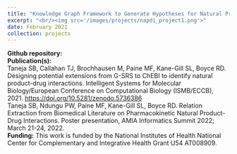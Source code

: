 ```yaml
---
title: "Knowledge Graph Framework to Generate Hypotheses for Natural Product-Drug Interactions"
excerpt: "<br/><img src='/images/projects/napdi_project1.png'>"
date: February 2021
collection: projects
---
```



**Github repository:**
<br/>**Publication(s):**
<br/>Taneja SB, Callahan TJ, Brochhausen M, Paine MF, Kane-Gill SL, Boyce RD. Designing potential extensions from G-SRS to ChEBI to identify natural product-drug interactions. Intelligent Systems for Molecular Biology/European Conference on Computational Biology (ISMB/ECCB), 2021. https://doi.org/10.5281/zenodo.5736386
<br/>Taneja SB, Ndungu PW, Paine MF, Kane-Gill SL, Boyce RD. Relation Extraction from Biomedical Literature on Pharmacokinetic Natural Product-Drug Interactions. Poster presentation, AMIA Informatics Summit 2022; March 21-24, 2022.
<br/>**Funding:** This work is funded by the National Institutes of Health National Center for Complementary and Integrative Health Grant U54 AT008909.